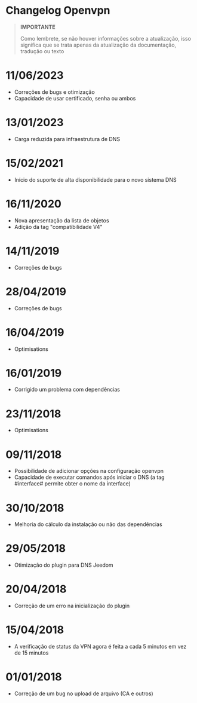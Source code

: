 # Changelog Openvpn

>**IMPORTANTE**
>
>Como lembrete, se não houver informações sobre a atualização, isso significa que se trata apenas da atualização da documentação, tradução ou texto

# 11/06/2023

- Correções de bugs e otimização
- Capacidade de usar certificado, senha ou ambos

# 13/01/2023

- Carga reduzida para infraestrutura de DNS

# 15/02/2021

- Início do suporte de alta disponibilidade para o novo sistema DNS

# 16/11/2020

- Nova apresentação da lista de objetos
- Adição da tag "compatibilidade V4"

# 14/11/2019

- Correções de bugs

# 28/04/2019

- Correções de bugs

# 16/04/2019

- Optimisations

# 16/01/2019

- Corrigido um problema com dependências

# 23/11/2018

- Optimisations

# 09/11/2018

- Possibilidade de adicionar opções na configuração openvpn
- Capacidade de executar comandos após iniciar o DNS (a tag #interface# permite obter o nome da interface)

# 30/10/2018

- Melhoria do cálculo da instalação ou não das dependências

# 29/05/2018

- Otimização do plugin para DNS Jeedom

# 20/04/2018

- Correção de um erro na inicialização do plugin

# 15/04/2018

- A verificação de status da VPN agora é feita a cada 5 minutos em vez de 15 minutos

# 01/01/2018

-	Correção de um bug no upload de arquivo (CA e outros)
